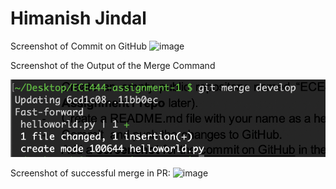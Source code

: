 # Himanish Jindal

Screenshot of Commit on GitHub
<img width="1261" alt="image" src="https://github.com/jhimanish/ECE444-F2023-Assignment1/assets/54194957/c0db6691-dfdd-4095-816a-90a45d101643">



Screenshot of the Output of the Merge Command

![Output of Merge Command](merge_output_screenshot.png)


Screenshot of successful merge in PR: 
<img width="1444" alt="image" src="https://github.com/jhimanish/ECE444-F2023-Assignment1/assets/54194957/e583cc1d-384d-4cd0-ab08-32393fd73cbf">
